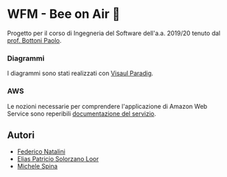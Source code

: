 # WFM - Bee on Air 🐝
Progetto per il corso di Ingegneria del Software dell'a.a. 2019/20 tenuto dal [prof. Bottoni Paolo](https://www.di.uniroma1.it/it/docenti/bottoni-paolo).

### Diagrammi

I diagrammi sono stati realizzati con [Visaul Paradig](https://www.visual-paradigm.com/).

### AWS

Le nozioni necessarie per comprendere l'applicazione di Amazon Web Service sono reperibili [documentazione del servizio](https://docs.aws.amazon.com/index.html?nc2=h_ql_doc_do_v).

## Autori

- [Federico Natalini](https://github.com/skunky96)
- [Elias Patricio Solorzano Loor](https://github.com/HGlpHG)
- [Michele Spina](https://github.com/michaelplug)


